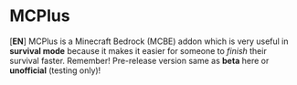 # MCPlus
[**EN**] MCPlus is a Minecraft Bedrock (MCBE) addon which is very useful in **survival mode** because it makes it easier for someone to *finish* their survival faster. Remember! Pre-release version same as **beta** here or **unofficial** (testing only)!
